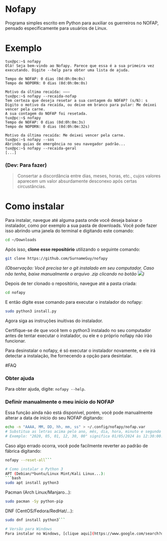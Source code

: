 # Nofapy
Programa simples escrito em Python para auxiliar os guerreiros no NOFAP, pensado especificamente para usuários de Linux.
# Exemplo
```
tux@pc:~$ nofapy
Olá! Seja bem-vindo ao Nofapy. Parece que essa é a sua primeira vez executando. Digite --help para obter uma lista de ajuda.

Tempo de NOFAP: 0 dias (0d:0h:0m:0s)
Tempo de NOPORN: 0 dias (0d:0h:0m:0s)

Motivo da última recaída: ———
tux@pc:~$ nofapy --recaida-nofap
Tem certeza que deseja resetar a sua contagem do NOFAP? (s/N): s
Digito o motivo da recaída, ou deixe em branco para pular: Me deixei vencer pela carne.
A sua contagem do NOFAP foi resetada. 
tux@pc:~$ nofapy
Tempo de NOFAP: 0 dias (0d:0h:0m:3s)
Tempo de NOPORN: 0 dias (0d:0h:0m:32s)

Motivo da última recaída: Me deixei vencer pela carne.
tux@pc:~$ nofapy --sos
Abrindo guias de emergência no seu navegador padrão...
tux@pc:~$ nofapy --recaida-geral
[...]
```
### (Dev: Para fazer)
>Consertar a discordância entre dias, meses, horas, etc., cujos valores aparecem um valor absurdamente desconexo após certas circustâncias.

# Como instalar
Para instalar, navegue até alguma pasta onde você deseja baixar o instalador, como por exemplo a sua pasta de downloads. Você pode fazer isso abrindo uma janela do terminal e digitando este comando:
```bash
cd ~/Downloads
```
Após isso, **clone esse repositório** utilizando o seguinte comando:
```bash
git clone https://github.com/SurnameGuy/nofapy
```
*(Observação: Você precisa ter o git instalado em seu computador. Caso não tenha, baixe manualmente o arquivo .zip clicando no botão ![](https://i.imgur.com/mrv5onm.png))*

Depois de ter clonado o repositório, navegue até a pasta criada:
```bash
cd nofapy
```
E então digite esse comando para executar o instalador do nofapy:
```bash
sudo python3 install.py
```
Agora siga as instruções inuitivas do instalador.

Certifique-se de que você tem o python3 instalado no seu computador antes de tentar executar o instalador, ou ele e o próprio nofapy não irão funcionar.

Para desinstalar o nofapy, é só executar o instalador novamente, e ele irá detectar a instalação, lhe fornecendo a opção para desintalar.

#FAQ
### Obter ajuda
Para obter ajuda, digite: `nofapy --help`.
### Definir manualmente o meu início do NOFAP
Essa função ainda não está disponível, porém, você pode manualmente alterar a data de início do seu NOFAP digitando:
```bash
echo -n "AAAA, MM, DD, hh, mm, ss" > ~/.config/nofapy/nofap.var
# Substitua as letras acima pelo ano, mês, dia, hora, minuto e segundo que você começou.
# Exemplo: "2020, 05, 01, 12, 30, 00" significa 01/05/2024 às 12:30:00.
```
Caso algo errado ocorra, você pode facilmente reverter ao padrão de fábrica digitando:
```bash
nofapy --reset-all```

# Como instalar o Python 3
APT (Debian/*buntu/Linux Mint/Kali Linux...):
```bash
sudo apt install python3
```
Pacman (Arch Linux/Manjaro...):
```bash
sudo pacman -Sy python-pip
```
DNF (CentOS/Fedora/RedHat/...):
```bash
sudo dnf install python3```

# Versão para Windows
Para instalar no Windows, [clique aqui](https://www.google.com/search?q=Como+desinstalar+o+Windows+e+instalar+o+Linux+no+computador).
